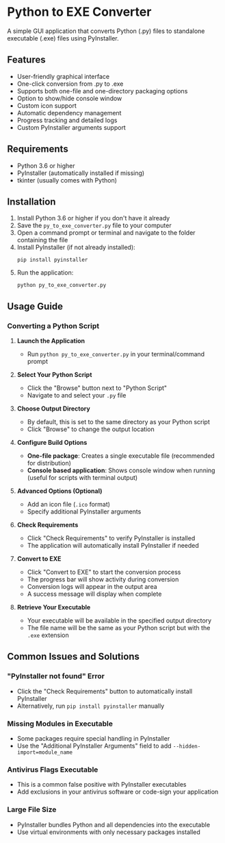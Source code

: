 # Python to EXE Converter

A simple GUI application that converts Python (.py) files to standalone executable (.exe) files using PyInstaller.

## Features

- User-friendly graphical interface
- One-click conversion from .py to .exe
- Supports both one-file and one-directory packaging options
- Option to show/hide console window
- Custom icon support
- Automatic dependency management
- Progress tracking and detailed logs
- Custom PyInstaller arguments support

## Requirements

- Python 3.6 or higher
- PyInstaller (automatically installed if missing)
- tkinter (usually comes with Python)

## Installation

1. Install Python 3.6 or higher if you don't have it already
2. Save the `py_to_exe_converter.py` file to your computer
3. Open a command prompt or terminal and navigate to the folder containing the file
4. Install PyInstaller (if not already installed):
   ```
   pip install pyinstaller
   ```
5. Run the application:
   ```
   python py_to_exe_converter.py
   ```

## Usage Guide

### Converting a Python Script

1. **Launch the Application**
   - Run `python py_to_exe_converter.py` in your terminal/command prompt

2. **Select Your Python Script**
   - Click the "Browse" button next to "Python Script"
   - Navigate to and select your `.py` file

3. **Choose Output Directory**
   - By default, this is set to the same directory as your Python script
   - Click "Browse" to change the output location

4. **Configure Build Options**
   - **One-file package**: Creates a single executable file (recommended for distribution)
   - **Console based application**: Shows console window when running (useful for scripts with terminal output)

5. **Advanced Options (Optional)**
   - Add an icon file (`.ico` format)
   - Specify additional PyInstaller arguments

6. **Check Requirements**
   - Click "Check Requirements" to verify PyInstaller is installed
   - The application will automatically install PyInstaller if needed

7. **Convert to EXE**
   - Click "Convert to EXE" to start the conversion process
   - The progress bar will show activity during conversion
   - Conversion logs will appear in the output area
   - A success message will display when complete

8. **Retrieve Your Executable**
   - Your executable will be available in the specified output directory
   - The file name will be the same as your Python script but with the `.exe` extension

## Common Issues and Solutions

### "PyInstaller not found" Error
- Click the "Check Requirements" button to automatically install PyInstaller
- Alternatively, run `pip install pyinstaller` manually

### Missing Modules in Executable
- Some packages require special handling in PyInstaller
- Use the "Additional PyInstaller Arguments" field to add `--hidden-import=module_name`

### Antivirus Flags Executable
- This is a common false positive with PyInstaller executables
- Add exclusions in your antivirus software or code-sign your application

### Large File Size
- PyInstaller bundles Python and all dependencies into the executable
- Use virtual environments with only necessary packages installed
